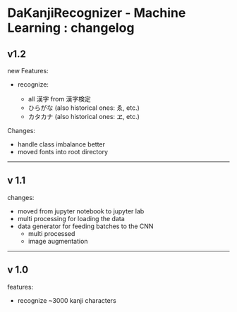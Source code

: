 # DaKanjiRecognizer - Machine Learning : changelog


## v1.2

new Features:

- recognize:

  - all 漢字 from 漢字検定
  - ひらがな (also historical ones: ゑ, etc.)
  - カタカナ (also historical ones: ヱ, etc.)

Changes:

- handle class imbalance better
- moved fonts into root directory

-------------------------------------------------------------------------

## v 1.1

changes:

- moved from jupyter notebook to jupyter lab
- multi processing for loading the data
- data generator for feeding batches to the CNN
  - multi processed
  - image augmentation

-------------------------------------------------------------------------

## v 1.0

features:

- recognize ~3000 kanji characters
  